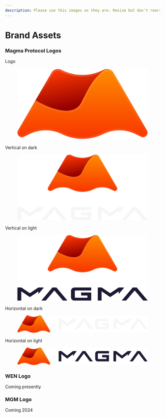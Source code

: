 ```yaml
---
description: Please use this images as they are. Resize but don't rearrange or re-colour.
---
```


# Brand Assets

### Magma Protocol Logos

Logo

<figure><img src="../.gitbook/assets/magma-logo-icon (1).png" alt=""><figcaption></figcaption></figure>

Vertical on dark

<figure><img src="../.gitbook/assets/magma-logo-ondark-vertical@8x (1).png" alt=""><figcaption></figcaption></figure>

Vertical on light

<figure><img src="../.gitbook/assets/magma-logo-onlight-vertical@8x (1).png" alt=""><figcaption></figcaption></figure>

Horizontal on dark

<figure><img src="../.gitbook/assets/magma-logo-ondark-horizontal@8x (1).png" alt=""><figcaption></figcaption></figure>

Horizontal on light

<figure><img src="../.gitbook/assets/magma-logo-onlight-horizontal@8x (1).png" alt=""><figcaption></figcaption></figure>

### WEN Logo

Coming presently

### MGM Logo

Coming 2024
